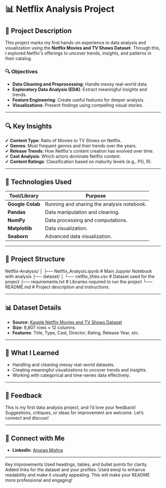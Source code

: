 # 📊 Netflix Analysis Project

## 📄 Project Description  
This project marks my first hands-on experience in data analysis and visualization using the **Netflix Movies and TV Shows Dataset**. Through this, I explored Netflix's offerings to uncover trends, insights, and patterns in their catalog.  

### 🔍 Objectives  
- **Data Cleaning and Preprocessing**: Handle messy real-world data.  
- **Exploratory Data Analysis (EDA)**: Extract meaningful insights and trends.  
- **Feature Engineering**: Create useful features for deeper analysis.  
- **Visualizations**: Present findings using compelling visual stories.  

---

## 🔍 Key Insights  
✔ **Content Type**: Ratio of Movies to TV Shows on Netflix.  
✔ **Genres**: Most frequent genres and their trends over the years.  
✔ **Release Trends**: How Netflix's content creation has evolved over time.  
✔ **Cast Analysis**: Which actors dominate Netflix content.  
✔ **Content Ratings**: Classification based on maturity levels (e.g., PG, R).  

---

## 🚀 Technologies Used  

| **Tool/Library** | **Purpose**  |  
|-------------------|--------------|  
| **Google Colab**  | Running and sharing the analysis notebook. |  
| **Pandas**        | Data manipulation and cleaning. |  
| **NumPy**         | Data processing and computations. |  
| **Matplotlib**    | Data visualization. |  
| **Seaborn**       | Advanced data visualization. |  

---

## 📂 Project Structure  

Netflix-Analysis/ │ ├── Netflix_Analysis.ipynb # Main Jupyter Notebook with analysis ├── dataset/ │ └── netflix_titles.csv # Dataset used for the project ├── requirements.txt # Libraries required to run the project └── README.md # Project description and instructions.


---

## 📊 Dataset Details  

- **Source**: [Kaggle Netflix Movies and TV Shows Dataset](https://www.kaggle.com/)  
- **Size**: 8,807 rows × 12 columns.  
- **Features**: Title, Type, Cast, Director, Rating, Release Year, etc.  

---

## 🤔 What I Learned  

- Handling and cleaning messy real-world datasets.  
- Creating meaningful visualizations to uncover trends and insights.  
- Working with categorical and time-series data effectively.  

---

## 💬 Feedback  
This is my first data analysis project, and I’d love your feedback!  
Suggestions, critiques, or ideas for improvement are welcome. Let’s connect and discuss!  

---

## 🔗 Connect with Me  
- **LinkedIn**: [Anurag Mishra](https://www.linkedin.com/in/anurag-mishra-b17051288/)  

---
Key Improvements
Used headings, tables, and bullet points for clarity.
Added links for the dataset and your profiles.
Used emoji to enhance readability and make it visually appealing.
This will make your README more professional and engaging!
